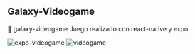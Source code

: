 ## Galaxy-Videogame
:rocket:  galaxy-videogame Juego realizado con react-native y expo

![expo-videogame](https://user-images.githubusercontent.com/27248841/50258214-448bd980-03c4-11e9-97a7-dfb3193cf01c.PNG)
![videogame](https://user-images.githubusercontent.com/27248841/50258218-4786ca00-03c4-11e9-9400-fbb6635d03ef.PNG)
